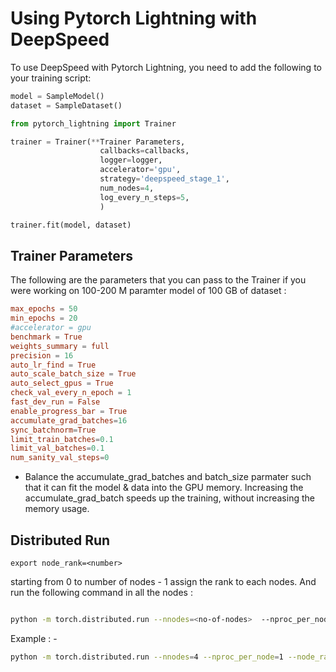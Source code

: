 # Using Pytorch Lightning with DeepSpeed

To use DeepSpeed with Pytorch Lightning, you need to add the following to your training script:

```python
model = SampleModel()
dataset = SampleDataset()

from pytorch_lightning import Trainer

trainer = Trainer(**Trainer Parameters, 
                    callbacks=callbacks,
                    logger=logger,
		            accelerator='gpu',
                    strategy='deepspeed_stage_1',
		            num_nodes=4,
                    log_every_n_steps=5,
                    )

trainer.fit(model, dataset)
```

## Trainer Parameters 

The following are the parameters that you can pass to the Trainer if you were working on 100-200 M paramter model of 100 GB of dataset :

```conf
max_epochs = 50
min_epochs = 20
#accelerator = gpu
benchmark = True
weights_summary = full
precision = 16
auto_lr_find = True
auto_scale_batch_size = True
auto_select_gpus = True
check_val_every_n_epoch = 1
fast_dev_run = False
enable_progress_bar = True
accumulate_grad_batches=16
sync_batchnorm=True
limit_train_batches=0.1
limit_val_batches=0.1
num_sanity_val_steps=0
```

- Balance the accumulate_grad_batches and batch_size parmater such that it can fit the model & data into the GPU memory. Increasing the accumulate_grad_batch speeds up the training, without increasing the memory usage.

## Distributed Run

```
export node_rank=<number>
```
starting from 0 to number of nodes - 1 assign the rank to each nodes. And run the following command in all the nodes :

```bash

python -m torch.distributed.run --nnodes=<no-of-nodes>  --nproc_per_node=<no-of-gpus-per-node> -node_rank=$node_rank --master_addr=<master-node-ip>  model.py 
```

Example : -

```bash
python -m torch.distributed.run --nnodes=4 --nproc_per_node=1 --node_rank=$node_rank    --master_addr=172.16.96.60 models/EfficientNetv2.py 
```
